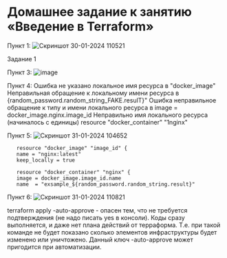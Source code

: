 # Домашнее задание к занятию «Введение в Terraform»

Пункт 1: ![Скриншот 30-01-2024 110521](https://github.com/HZTV/Terraform-01/assets/149588305/d0b260ef-d818-446c-b484-a38d60cc3195)

Задание 1

Пункт 3: ![image](https://github.com/HZTV/Terraform-01/assets/149588305/cfd5ac51-e373-42c4-b465-37c1ccd2fdb4)

Пункт 4:
Ошибка не указано локальное имя ресурса в "docker_image"
Неправильная обращение к локальному имени ресурса в {random_password.random_string_FAKE.resulT}"
Ошибка неправильное обращение к типу и имени локального ресурса в image = docker_image.nginx.image_id
Неправильно имя локального ресурса (начиналось с единицы) resource "docker_container" "1nginx"

Пункт 5: ![Скриншот 31-01-2024 104652](https://github.com/HZTV/Terraform-01/assets/149588305/9fe7842a-1bcc-4be0-8918-d42321e54686)

````
   resource "docker_image" "image_id" { 
   name = "nginx:latest" 
   keep_locally = true 
  
   resource "docker_container" "nginx" {
   image = docker_image.image_id.name
   name  = "exsample_${random_password.random_string.result}"
````
   
Пункт 6: ![Скриншот 31-01-2024 110821](https://github.com/HZTV/Terraform-01/assets/149588305/1107919d-7129-428b-9638-f6f8d36ebc5d)

terraform apply -auto-approve - опасен тем, что не требуется подтверждения (не надо писать yes в консоли). Коды сразу выполняется, и даже нет плана действий от терраформа. 
Т.е. при такой команде не будет показано сколько элементов инфраструктуры будет изменено или уничтожено.
Данный ключ -auto-approve может пригодится при автоматизации.

